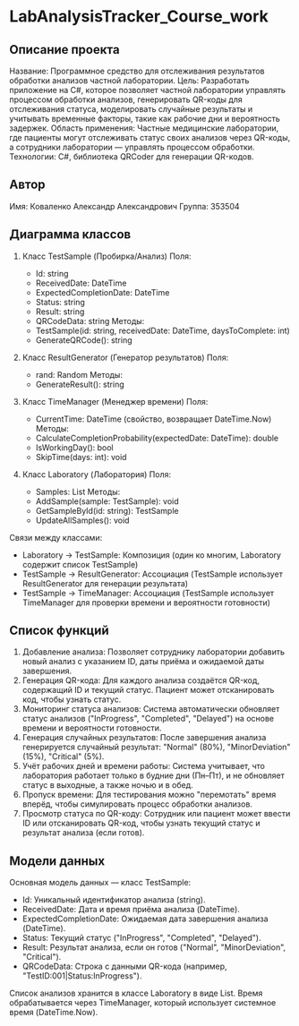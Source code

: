 # LabAnalysisTracker_Course_work
## Описание проекта
Название: Программное средство для отслеживания результатов обработки анализов частной лаборатории. 
Цель: Разработать приложение на C#, которое позволяет частной лаборатории управлять процессом обработки анализов, генерировать QR-коды для отслеживания статуса, моделировать случайные результаты и учитывать временные факторы, такие как рабочие дни и вероятность задержек. 
Область применения: Частные медицинские лаборатории, где пациенты могут отслеживать статус своих анализов через QR-коды, а сотрудники лаборатории — управлять процессом обработки. 
Технологии: C#, библиотека QRCoder для генерации QR-кодов.

## Автор
Имя: Коваленко Александр Александрович
Группа: 353504

## Диаграмма классов
1. Класс TestSample (Пробирка/Анализ)
   Поля:
   - Id: string
   - ReceivedDate: DateTime
   - ExpectedCompletionDate: DateTime
   - Status: string
   - Result: string
   - QRCodeData: string
   Методы:
   + TestSample(id: string, receivedDate: DateTime, daysToComplete: int)
   + GenerateQRCode(): string

2. Класс ResultGenerator (Генератор результатов)
   Поля:
   - rand: Random
   Методы:
   + GenerateResult(): string

3. Класс TimeManager (Менеджер времени)
   Поля:
   + CurrentTime: DateTime (свойство, возвращает DateTime.Now)
   Методы:
   + CalculateCompletionProbability(expectedDate: DateTime): double
   + IsWorkingDay(): bool
   + SkipTime(days: int): void

4. Класс Laboratory (Лаборатория)
   Поля:
   - Samples: List<TestSample>
   Методы:
   + AddSample(sample: TestSample): void
   + GetSampleById(id: string): TestSample
   + UpdateAllSamples(): void

Связи между классами:
- Laboratory -> TestSample: Композиция (один ко многим, Laboratory содержит список TestSample)
- TestSample -> ResultGenerator: Ассоциация (TestSample использует ResultGenerator для генерации результата)
- TestSample -> TimeManager: Ассоциация (TestSample использует TimeManager для проверки времени и вероятности готовности)


## Список функций
1. Добавление анализа: 
   Позволяет сотруднику лаборатории добавить новый анализ с указанием ID, даты приёма и ожидаемой даты завершения. 
2. Генерация QR-кода: 
   Для каждого анализа создаётся QR-код, содержащий ID и текущий статус. Пациент может отсканировать код, чтобы узнать статус. 
3. Мониторинг статуса анализов: 
   Система автоматически обновляет статус анализов ("InProgress", "Completed", "Delayed") на основе времени и вероятности готовности. 
4. Генерация случайных результатов: 
   После завершения анализа генерируется случайный результат: "Normal" (80%), "MinorDeviation" (15%), "Critical" (5%). 
5. Учёт рабочих дней и времени работы: 
   Система учитывает, что лаборатория работает только в будние дни (Пн–Пт), и не обновляет статус в выходные, а также ночью и в обед. 
6. Пропуск времени: 
   Для тестирования можно "перемотать" время вперёд, чтобы симулировать процесс обработки анализов. 
7. Просмотр статуса по QR-коду: 
   Сотрудник или пациент может ввести ID или отсканировать QR-код, чтобы узнать текущий статус и результат анализа (если готов).

## Модели данных
Основная модель данных — класс TestSample: 
- Id: Уникальный идентификатор анализа (string). 
- ReceivedDate: Дата и время приёма анализа (DateTime). 
- ExpectedCompletionDate: Ожидаемая дата завершения анализа (DateTime). 
- Status: Текущий статус ("InProgress", "Completed", "Delayed"). 
- Result: Результат анализа, если он готов ("Normal", "MinorDeviation", "Critical"). 
- QRCodeData: Строка с данными QR-кода (например, "TestID:001|Status:InProgress"). 

Список анализов хранится в классе Laboratory в виде List<TestSample>. Время обрабатывается через TimeManager, который использует системное время (DateTime.Now).
